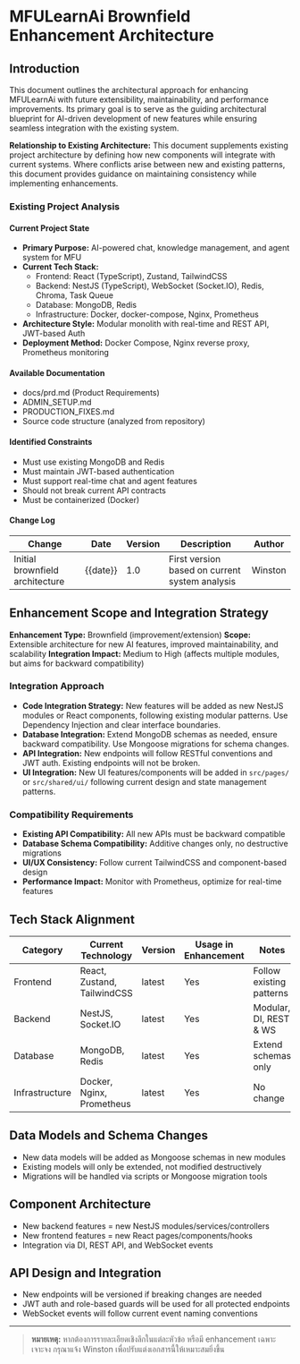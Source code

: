 # MFULearnAi Brownfield Enhancement Architecture

## Introduction

This document outlines the architectural approach for enhancing MFULearnAi with future extensibility, maintainability, and performance improvements. Its primary goal is to serve as the guiding architectural blueprint for AI-driven development of new features while ensuring seamless integration with the existing system.

**Relationship to Existing Architecture:**
This document supplements existing project architecture by defining how new components will integrate with current systems. Where conflicts arise between new and existing patterns, this document provides guidance on maintaining consistency while implementing enhancements.

### Existing Project Analysis

#### Current Project State
- **Primary Purpose:** AI-powered chat, knowledge management, and agent system for MFU
- **Current Tech Stack:**
  - Frontend: React (TypeScript), Zustand, TailwindCSS
  - Backend: NestJS (TypeScript), WebSocket (Socket.IO), Redis, Chroma, Task Queue
  - Database: MongoDB, Redis
  - Infrastructure: Docker, docker-compose, Nginx, Prometheus
- **Architecture Style:** Modular monolith with real-time and REST API, JWT-based Auth
- **Deployment Method:** Docker Compose, Nginx reverse proxy, Prometheus monitoring

#### Available Documentation
- docs/prd.md (Product Requirements)
- ADMIN_SETUP.md
- PRODUCTION_FIXES.md
- Source code structure (analyzed from repository)

#### Identified Constraints
- Must use existing MongoDB and Redis
- Must maintain JWT-based authentication
- Must support real-time chat and agent features
- Should not break current API contracts
- Must be containerized (Docker)

#### Change Log
| Change | Date | Version | Description | Author |
|--------|------|---------|-------------|--------|
| Initial brownfield architecture | {{date}} | 1.0 | First version based on current system analysis | Winston |

## Enhancement Scope and Integration Strategy

**Enhancement Type:** Brownfield (improvement/extension)
**Scope:** Extensible architecture for new AI features, improved maintainability, and scalability
**Integration Impact:** Medium to High (affects multiple modules, but aims for backward compatibility)

### Integration Approach
- **Code Integration Strategy:** New features will be added as new NestJS modules or React components, following existing modular patterns. Use Dependency Injection and clear interface boundaries.
- **Database Integration:** Extend MongoDB schemas as needed, ensure backward compatibility. Use Mongoose migrations for schema changes.
- **API Integration:** New endpoints will follow RESTful conventions and JWT auth. Existing endpoints will not be broken.
- **UI Integration:** New UI features/components will be added in `src/pages/` or `src/shared/ui/` following current design and state management patterns.

### Compatibility Requirements
- **Existing API Compatibility:** All new APIs must be backward compatible
- **Database Schema Compatibility:** Additive changes only, no destructive migrations
- **UI/UX Consistency:** Follow current TailwindCSS and component-based design
- **Performance Impact:** Monitor with Prometheus, optimize for real-time features

## Tech Stack Alignment

| Category      | Current Technology | Version | Usage in Enhancement | Notes |
|--------------|--------------------|---------|----------------------|-------|
| Frontend     | React, Zustand, TailwindCSS | latest | Yes | Follow existing patterns |
| Backend      | NestJS, Socket.IO  | latest  | Yes | Modular, DI, REST & WS |
| Database     | MongoDB, Redis     | latest  | Yes | Extend schemas only |
| Infrastructure | Docker, Nginx, Prometheus | latest | Yes | No change |

## Data Models and Schema Changes
- New data models will be added as Mongoose schemas in new modules
- Existing models will only be extended, not modified destructively
- Migrations will be handled via scripts or Mongoose migration tools

## Component Architecture
- New backend features = new NestJS modules/services/controllers
- New frontend features = new React pages/components/hooks
- Integration via DI, REST API, and WebSocket events

## API Design and Integration
- New endpoints will be versioned if breaking changes are needed
- JWT auth and role-based guards will be used for all protected endpoints
- WebSocket events will follow current event naming conventions

---

> **หมายเหตุ:** หากต้องการรายละเอียดเชิงลึกในแต่ละหัวข้อ หรือมี enhancement เฉพาะเจาะจง กรุณาแจ้ง Winston เพื่อปรับแต่งเอกสารนี้ให้เหมาะสมยิ่งขึ้น 